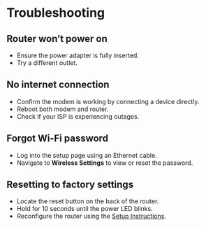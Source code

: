 # Troubleshooting

## Router won’t power on
- Ensure the power adapter is fully inserted.
- Try a different outlet.

## No internet connection
- Confirm the modem is working by connecting a device directly.
- Reboot both modem and router.
- Check if your ISP is experiencing outages.

## Forgot Wi-Fi password
- Log into the setup page using an Ethernet cable.
- Navigate to **Wireless Settings** to view or reset the password.

## Resetting to factory settings
- Locate the reset button on the back of the router.
- Hold for 10 seconds until the power LED blinks.
- Reconfigure the router using the [Setup Instructions](setup.md).

